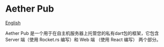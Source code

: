# Aether Pub
[English](README.md)

Aether Pub 是一个用于在自主机服务器上托管您的私有dart包的框架，它包含 Server 端（使用 Rocket.rs 编写）和 Web 端 （使用 React 编写） 两个部分。
